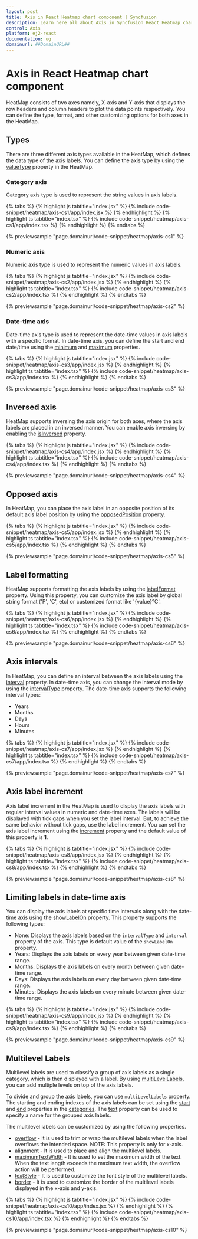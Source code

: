 ```yaml
---
layout: post
title: Axis in React Heatmap chart component | Syncfusion
description: Learn here all about Axis in Syncfusion React Heatmap chart component of Syncfusion Essential JS 2 and more.
control: Axis 
platform: ej2-react
documentation: ug
domainurl: ##DomainURL##
---
```


# Axis in React Heatmap chart component

HeatMap consists of two axes namely, X-axis and Y-axis that displays the row headers and column headers to plot the data points respectively. You can define the type, format, and other customizing options for both axes in the HeatMap.

## Types

There are three different axis types available in the HeatMap, which defines the data type of the axis labels. You can define the axis type by using the [valueType](https://ej2.syncfusion.com/react/documentation/api/heatmap/axis/#valuetype) property in the HeatMap.

### Category axis

Category axis type is used to represent the string values in axis labels.

{% tabs %}
{% highlight js tabtitle="index.jsx" %}
{% include code-snippet/heatmap/axis-cs1/app/index.jsx %}
{% endhighlight %}
{% highlight ts tabtitle="index.tsx" %}
{% include code-snippet/heatmap/axis-cs1/app/index.tsx %}
{% endhighlight %}
{% endtabs %}

 {% previewsample "page.domainurl/code-snippet/heatmap/axis-cs1" %}

### Numeric axis

Numeric axis type is used to represent the numeric values in axis labels.

{% tabs %}
{% highlight js tabtitle="index.jsx" %}
{% include code-snippet/heatmap/axis-cs2/app/index.jsx %}
{% endhighlight %}
{% highlight ts tabtitle="index.tsx" %}
{% include code-snippet/heatmap/axis-cs2/app/index.tsx %}
{% endhighlight %}
{% endtabs %}

 {% previewsample "page.domainurl/code-snippet/heatmap/axis-cs2" %}

### Date-time axis

Date-time axis type is used to represent the date-time values in axis labels with a specific format. In date-time axis, you can define the start and end date/time using the [minimum](https://ej2.syncfusion.com/react/documentation/api/heatmap/axis/#minimum) and [maximum](https://ej2.syncfusion.com/react/documentation/api/heatmap/axis/#maximum) properties.

{% tabs %}
{% highlight js tabtitle="index.jsx" %}
{% include code-snippet/heatmap/axis-cs3/app/index.jsx %}
{% endhighlight %}
{% highlight ts tabtitle="index.tsx" %}
{% include code-snippet/heatmap/axis-cs3/app/index.tsx %}
{% endhighlight %}
{% endtabs %}

 {% previewsample "page.domainurl/code-snippet/heatmap/axis-cs3" %}

## Inversed axis

HeatMap supports inversing the axis origin for both axes, where the axis labels are placed in an inversed manner. You can enable axis inversing by enabling the [isInversed](https://ej2.syncfusion.com/react/documentation/api/heatmap/axis/#isinversed) property.

{% tabs %}
{% highlight js tabtitle="index.jsx" %}
{% include code-snippet/heatmap/axis-cs4/app/index.jsx %}
{% endhighlight %}
{% highlight ts tabtitle="index.tsx" %}
{% include code-snippet/heatmap/axis-cs4/app/index.tsx %}
{% endhighlight %}
{% endtabs %}

 {% previewsample "page.domainurl/code-snippet/heatmap/axis-cs4" %}

## Opposed axis

In HeatMap, you can place the axis label in an opposite position of its default axis label position by using the [opposedPosition](https://ej2.syncfusion.com/react/documentation/api/heatmap/axis/#opposedposition) property.

{% tabs %}
{% highlight js tabtitle="index.jsx" %}
{% include code-snippet/heatmap/axis-cs5/app/index.jsx %}
{% endhighlight %}
{% highlight ts tabtitle="index.tsx" %}
{% include code-snippet/heatmap/axis-cs5/app/index.tsx %}
{% endhighlight %}
{% endtabs %}

 {% previewsample "page.domainurl/code-snippet/heatmap/axis-cs5" %}

## Label formatting

HeatMap supports formatting the axis labels by using the [labelFormat](https://ej2.syncfusion.com/react/documentation/api/heatmap/axis/#labelformat) property. Using this property, you can customize the axis label by global string format ('P', 'C', etc) or customized format like '{value}°C'.

{% tabs %}
{% highlight js tabtitle="index.jsx" %}
{% include code-snippet/heatmap/axis-cs6/app/index.jsx %}
{% endhighlight %}
{% highlight ts tabtitle="index.tsx" %}
{% include code-snippet/heatmap/axis-cs6/app/index.tsx %}
{% endhighlight %}
{% endtabs %}

 {% previewsample "page.domainurl/code-snippet/heatmap/axis-cs6" %}

## Axis intervals

In HeatMap, you can define an interval between the axis labels using the [interval](https://ej2.syncfusion.com/react/documentation/api/heatmap/axis/#interval) property. In date-time axis, you can change the interval mode by using the [intervalType](https://ej2.syncfusion.com/react/documentation/api/heatmap/axis/#intervaltype) property. The date-time axis supports the following interval types:

* Years
* Months
* Days
* Hours
* Minutes

{% tabs %}
{% highlight js tabtitle="index.jsx" %}
{% include code-snippet/heatmap/axis-cs7/app/index.jsx %}
{% endhighlight %}
{% highlight ts tabtitle="index.tsx" %}
{% include code-snippet/heatmap/axis-cs7/app/index.tsx %}
{% endhighlight %}
{% endtabs %}

 {% previewsample "page.domainurl/code-snippet/heatmap/axis-cs7" %}

## Axis label increment

Axis label increment in the HeatMap is used to display the axis labels with regular interval values in numeric and date-time axes. The labels will be displayed with tick gaps when you set the label interval. But, to achieve the same behavior without tick gaps, use the label increment. You can set the axis label increment using the [increment](https://ej2.syncfusion.com/react/documentation/api/heatmap/axis/#increment) property and the default value of this property is **1**.

{% tabs %}
{% highlight js tabtitle="index.jsx" %}
{% include code-snippet/heatmap/axis-cs8/app/index.jsx %}
{% endhighlight %}
{% highlight ts tabtitle="index.tsx" %}
{% include code-snippet/heatmap/axis-cs8/app/index.tsx %}
{% endhighlight %}
{% endtabs %}

 {% previewsample "page.domainurl/code-snippet/heatmap/axis-cs8" %}

## Limiting labels in date-time axis

You can display the axis labels at specific time intervals along with the date-time axis using the [showLabelOn](https://ej2.syncfusion.com/react/documentation/api/heatmap/axis/#showlabelon) property. This property supports the following types:

* None: Displays the axis labels based on the `intervalType` and `interval` property of the axis. This type is default value of the `showLabelOn` property.
* Years: Displays the axis labels on every year between given date-time range.
* Months: Displays the axis labels on every month between given date-time range.
* Days: Displays the axis labels on every day between given date-time range.
* Minutes: Displays the axis labels on every minute between given date-time range.

{% tabs %}
{% highlight js tabtitle="index.jsx" %}
{% include code-snippet/heatmap/axis-cs9/app/index.jsx %}
{% endhighlight %}
{% highlight ts tabtitle="index.tsx" %}
{% include code-snippet/heatmap/axis-cs9/app/index.tsx %}
{% endhighlight %}
{% endtabs %}

 {% previewsample "page.domainurl/code-snippet/heatmap/axis-cs9" %}


## Multilevel Labels

Multilevel labels are used to classify a group of axis labels as a single category, which is then displayed with a label. By using [multiLevelLabels](https://ej2.syncfusion.com/react/documentation/api/heatmap/axis/#multilevellabels), you can add multiple levels on top of the axis labels.

To divide and group the axis labels, you can use `multiLevelLabels` property. The starting and ending indexes of the axis labels can be set using the [start](https://ej2.syncfusion.com/react/documentation/api/heatmap/multiLevelCategoriesModel/#start) and [end](https://ej2.syncfusion.com/react/documentation/api/heatmap/multiLevelCategoriesModel/#end) properties in the [categories](https://ej2.syncfusion.com/react/documentation/api/heatmap/multiLevelCategoriesModel/). The [text](https://ej2.syncfusion.com/react/documentation/api/heatmap/multiLevelCategoriesModel/#text) property can be used to specify a name for the grouped axis labels.

The multilevel labels can be customized by using the following properties.
* [overflow](https://ej2.syncfusion.com/react/documentation/api/heatmap/multiLevelLabels/#overflow) - It is used to trim or wrap the multilevel labels when the label overflows the intended space. NOTE: This property is only for x-axis.
* [alignment](https://ej2.syncfusion.com/react/documentation/api/heatmap/multiLevelLabels/#alignment) - It is used to place and align the multilevel labels.
* [maximumTextWidth](https://ej2.syncfusion.com/react/documentation/api/heatmap/multiLevelCategoriesModel/#maximumtextwidth) - It is used to set the maximum width of the text. When the text length exceeds the maximum text width, the overflow action will be performed.
* [textStyle](https://ej2.syncfusion.com/react/documentation/api/heatmap/multiLevelLabels/#textstyle) - It is used to customize the font style of the multilevel labels.
* [border](https://ej2.syncfusion.com/react/documentation/api/heatmap/multiLevelLabels/#border) - It is used to customize the border of the multilevel labels displayed in the x-axis and y-axis.

{% tabs %}
{% highlight js tabtitle="index.jsx" %}
{% include code-snippet/heatmap/axis-cs10/app/index.jsx %}
{% endhighlight %}
{% highlight ts tabtitle="index.tsx" %}
{% include code-snippet/heatmap/axis-cs10/app/index.tsx %}
{% endhighlight %}
{% endtabs %}

 {% previewsample "page.domainurl/code-snippet/heatmap/axis-cs10" %}
